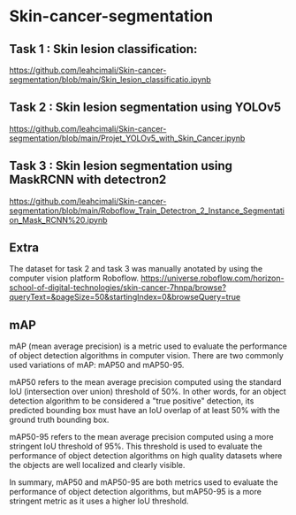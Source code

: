 # Skin-cancer-segmentation

 
## Task 1 : Skin lesion classification: 

https://github.com/leahcimali/Skin-cancer-segmentation/blob/main/Skin_lesion_classificatio.ipynb

## Task 2 : Skin lesion segmentation using YOLOv5

https://github.com/leahcimali/Skin-cancer-segmentation/blob/main/Projet_YOLOv5_with_Skin_Cancer.ipynb


## Task 3 : Skin lesion segmentation using MaskRCNN with detectron2

https://github.com/leahcimali/Skin-cancer-segmentation/blob/main/Roboflow_Train_Detectron_2_Instance_Segmentation_Mask_RCNN%20.ipynb

## Extra

The dataset for task 2 and task 3 was manually anotated by using the computer vision platform Roboflow. 
https://universe.roboflow.com/horizon-school-of-digital-technologies/skin-cancer-7hnpa/browse?queryText=&pageSize=50&startingIndex=0&browseQuery=true

## mAP

mAP (mean average precision) is a metric used to evaluate the performance of object detection algorithms in computer vision. There are two commonly used variations of mAP: mAP50 and mAP50-95.

mAP50 refers to the mean average precision computed using the standard IoU (intersection over union) threshold of 50%. In other words, for an object detection algorithm to be considered a "true positive" detection, its predicted bounding box must have an IoU overlap of at least 50% with the ground truth bounding box.

mAP50-95 refers to the mean average precision computed using a more stringent IoU threshold of 95%. This threshold is used to evaluate the performance of object detection algorithms on high quality datasets where the objects are well localized and clearly visible.

In summary, mAP50 and mAP50-95 are both metrics used to evaluate the performance of object detection algorithms, but mAP50-95 is a more stringent metric as it uses a higher IoU threshold.




